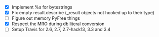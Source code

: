 - [x] Implement %s for bytestrings
- [x] Fix empty result.describe (\_result objects not hooked up to their type)
- [ ] Figure out memory PyFree things
- [x] Respect the MRO during db literal conversion
- [ ] Setup Travis for 2.6, 2.7, 2.7-hack13, 3.3 and 3.4
